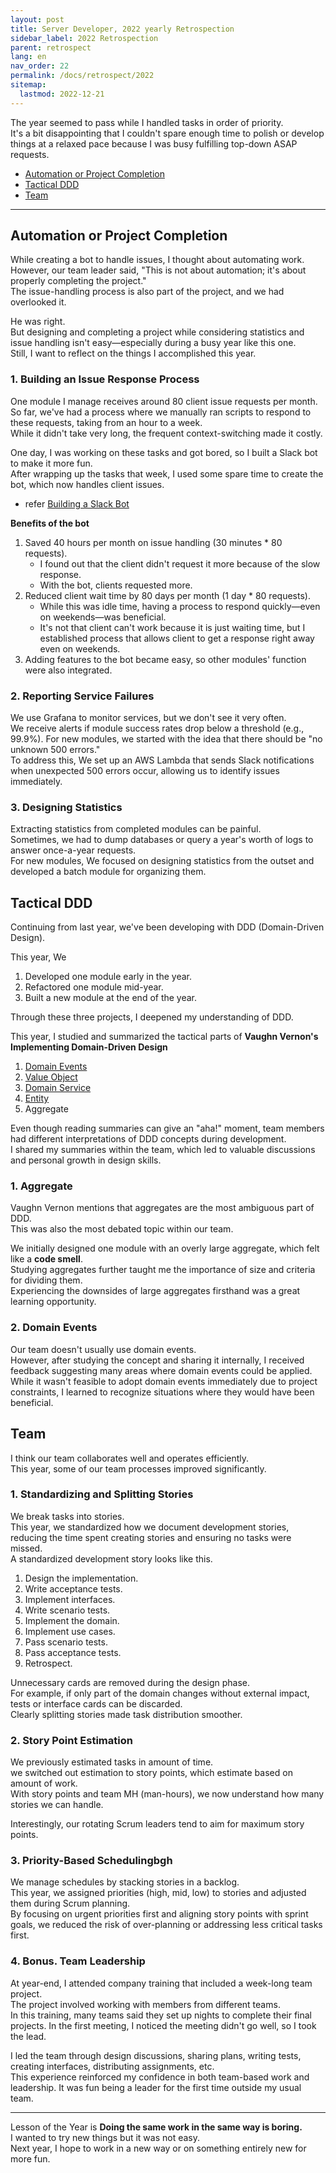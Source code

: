 ```yaml
---
layout: post
title: Server Developer, 2022 yearly Retrospection
sidebar_label: 2022 Retrospection
parent: retrospect
lang: en
nav_order: 22
permalink: /docs/retrospect/2022
sitemap:
  lastmod: 2022-12-21
---
```


The year seemed to pass while I handled tasks in order of priority.  
It's a bit disappointing that I couldn't spare enough time to polish or develop things at a relaxed pace because I was busy fulfilling top-down ASAP requests.

* [Automation or Project Completion](#automation-or-project-completion)
* [Tactical DDD](#tactical-ddd)
* [Team](#team)

---

## Automation or Project Completion

While creating a bot to handle issues, I thought about automating work.  
However, our team leader said, "This is not about automation; it's about properly completing the project."  
The issue-handling process is also part of the project, and we had overlooked it.

He was right.    
But designing and completing a project while considering statistics and issue handling isn't easy—especially during a busy year like this one.  
Still, I want to reflect on the things I accomplished this year.

### 1. Building an Issue Response Process

One module I manage receives around 80 client issue requests per month.  
So far, we've had a process where we manually ran scripts to respond to these requests, taking from an hour to a week.  
While it didn't take very long, the frequent context-switching made it costly.

One day, I was working on these tasks and got bored, so I built a Slack bot to make it more fun.  
After wrapping up the tasks that week, I used some spare time to create the bot, which now handles client issues.
- refer [Building a Slack Bot](/docs/automation/python-bot)

**Benefits of the bot**
1. Saved 40 hours per month on issue handling (30 minutes * 80 requests).  
   - I found out that the client didn't request it more because of the slow response.  
   - With the bot, clients requested more.
2. Reduced client wait time by 80 days per month (1 day * 80 requests).  
   - While this was idle time, having a process to respond quickly—even on weekends—was beneficial.
   - It's not that client can't work because it is just waiting time, but I established process that allows client to get a response right away even on weekends.
3. Adding features to the bot became easy, so other modules' function were also integrated.

### 2. Reporting Service Failures

We use Grafana to monitor services, but we don't see it very often.  
We receive alerts if module success rates drop below a threshold (e.g., 99.9%). For new modules, we started with the idea that there should be "no unknown 500 errors."  
To address this, We set up an AWS Lambda that sends Slack notifications when unexpected 500 errors occur, allowing us to identify issues immediately.

### 3. Designing Statistics

Extracting statistics from completed modules can be painful.  
Sometimes, we had to dump databases or query a year's worth of logs to answer once-a-year requests.  
For new modules, We focused on designing statistics from the outset and developed a batch module for organizing them.

## Tactical DDD

Continuing from last year, we've been developing with DDD (Domain-Driven Design).  

This year, We
   1. Developed one module early in the year.
   2. Refactored one module mid-year.
   3. Built a new module at the end of the year.  

Through these three projects, I deepened my understanding of DDD.

This year, I studied and summarized the tactical parts of **Vaughn Vernon's Implementing Domain-Driven Design**
1. [Domain Events](/docs/ddd/tactical/domain_events)
2. [Value Object](/docs/ddd/tactical/vo)
3. [Domain Service](/docs/ddd/tactical/domain-service)
4. [Entity](/docs/ddd/tactical/entity)
5. Aggregate

Even though reading summaries can give an "aha!" moment, team members had different interpretations of DDD concepts during development.  
I shared my summaries within the team, which led to valuable discussions and personal growth in design skills.


### 1. Aggregate

Vaughn Vernon mentions that aggregates are the most ambiguous part of DDD.  
This was also the most debated topic within our team.

We initially designed one module with an overly large aggregate, which felt like a **code smell**.  
Studying aggregates further taught me the importance of size and criteria for dividing them.  
Experiencing the downsides of large aggregates firsthand was a great learning opportunity.

### 2. Domain Events

Our team doesn't usually use domain events.  
However, after studying the concept and sharing it internally, I received feedback suggesting many areas where domain events could be applied.  
While it wasn't feasible to adopt domain events immediately due to project constraints, I learned to recognize situations where they would have been beneficial.

## Team

I think our team collaborates well and operates efficiently.  
This year, some of our team processes improved significantly.

### 1. Standardizing and Splitting Stories

We break tasks into stories.  
This year, we standardized how we document development stories, reducing the time spent creating stories and ensuring no tasks were missed.  
A standardized development story looks like this.

1. Design the implementation.  
2. Write acceptance tests.  
3. Implement interfaces.  
4. Write scenario tests.  
5. Implement the domain.  
6. Implement use cases.  
7. Pass scenario tests.  
8. Pass acceptance tests.  
9. Retrospect.

Unnecessary cards are removed during the design phase.  
For example, if only part of the domain changes without external impact, tests or interface cards can be discarded.  
Clearly splitting stories made task distribution smoother.


### 2. Story Point Estimation

We previously estimated tasks in amount of time.  
we switched out estimation to story points, which estimate based on amount of work.  
With story points and team MH (man-hours), we now understand how many stories we can handle.

Interestingly, our rotating Scrum leaders tend to aim for maximum story points.

### 3. Priority-Based Schedulingbgh

We manage schedules by stacking stories in a backlog.  
This year, we assigned priorities (high, mid, low) to stories and adjusted them during Scrum planning.  
By focusing on urgent priorities first and aligning story points with sprint goals, we reduced the risk of over-planning or addressing less critical tasks first.

### 4. Bonus. Team Leadership

At year-end, I attended company training that included a week-long team project.  
The project involved working with members from different teams.  
In this training, many teams said they set up nights to complete their final projects.
In the first meeting, I noticed the meeting didn't go well, so I took the lead.  

I led the team through design discussions, sharing plans, writing tests, creating interfaces, distributing assignments, etc.  
This experience reinforced my confidence in both team-based work and leadership. It was fun being a leader for the first time outside my usual team.

---

Lesson of the Year is **Doing the same work in the same way is boring.**  
I wanted to try new things but it was not easy.  
Next year, I hope to work in a new way or on something entirely new for more fun.
